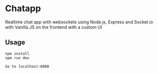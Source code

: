 # Chatapp
Realtime chat app with websockets using Node.js, Express and Socket.io with Vanilla JS on the frontend with a custom UI

## Usage
```
npm install
npm run dev

Go to localhost:8000
```


